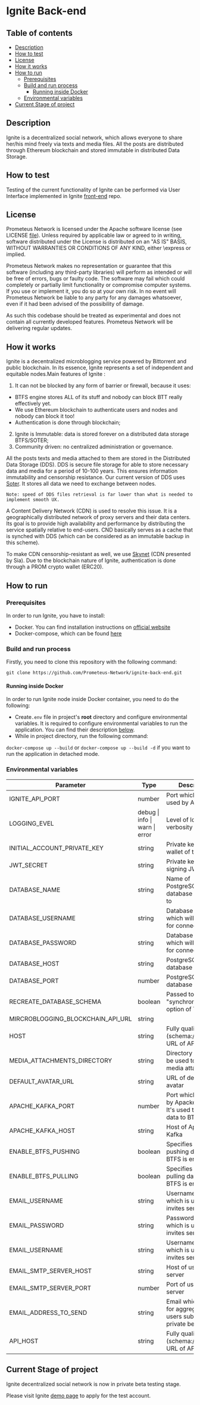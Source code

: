 # Ignite Back-end

## Table of contents

- [Description](#description)
- [How to test](#how-to-test)
- [License](#license)
- [How it works](#how-it-works)
- [How to run](#how-to-run)
    - [Prerequisites](#prerequisites)
    - [Build and run process](#build-and-run-process)
        - [Running inside Docker](#running-inside-docker)
    - [Environmental variables](#environmental-variables)
- [Current Stage of project](#current-stage-of-project)

## Description

Ignite is a decentralized social network, which allows everyone to share her/his mind freely via texts and media files. All the posts are distributed through Ethereum blockchain and stored immutable in distributed Data Storage.

## How to test

Testing of the current functionality of Ignite can be performed via User Interface implemented in Ignite [front-end](https://github.com/Prometeus-Network/ignite-front-end) repo.

## License

Prometeus Network is licensed under the Apache software license (see LICENSE [file](https://github.com/Prometeus-Network/prometeus/blob/master/LICENSE)). Unless required by applicable law or agreed to in writing, software distributed under the License is distributed on an "AS IS" BASIS, WITHOUT WARRANTIES OR CONDITIONS OF ANY KIND, either \express or implied.

Prometeus Network makes no representation or guarantee that this software (including any third-party libraries) will perform as intended or will be free of errors, bugs or faulty code. The software may fail which could completely or partially limit functionality or compromise computer systems. If you use or implement it, you do so at your own risk. In no event will Prometeus Network be liable to any party for any damages whatsoever, even if it had been advised of the possibility of damage.

As such this codebase should be treated as experimental and does not contain all currently developed features. Prometeus Network will be delivering regular updates.

## How it works

Ignite is a decentralized microblogging service powered by Bittorrent and public blockchain. In its essence, Ignite represents a set of independent and equitable nodes.Main features of Ignite : 

1.	It can not be blocked by any form of barrier or firewall, because it uses: 
 - BTFS engine stores ALL of its stuff and nobody can block BTT really effectively yet.
 - We use Ethereum blockchain to authenticate users and nodes and nobody can block it too! 
 - Authentication is done through blockchain; 
2.	Ignite is Immutable: data is stored forever on a distributed data storage BTFS/SOTER;
3.	Community driven: no centralized administration or governance.

All the posts texts and media attached to them are stored in the Distributed Data Storage (DDS). DDS is secure file storage for able to store necessary data and media for a period of 10-100 years. This ensures information immutability and censorship resistance. Our current version of DDS uses [Soter](https://gitlab.com/btfs_ignite). It stores all data we need to exchange between nodes. 

```
Note: speed of DDS files retrieval is far lower than what is needed to implement smooth UX. 
```
A Content Delivery Network (CDN) is used to resolve this issue. It is a geographically distributed network of proxy servers and their data centers. Its goal is to provide high availability and performance by distributing the service spatially relative to end-users. CND basically serves as a cache that is synched with DDS (which can be considered as an immutable backup in this scheme). 

To make CDN censorship-resistant as well, we use [Skynet](https://blog.sia.tech/skynet-bdf0209d6d34) (CDN presented by Sia).
Due to the blockchain nature of Ignite, authentication is done through a PROM crypto wallet (ERC20). 

## How to run

### Prerequisites

In order to run Ignite, you have to install:
- Docker. You can find installation instructions on [official website](https://docs.docker.com/install/)
- Docker-compose, which can be found [here](https://docs.docker.com/compose/install/)

### Build and run process

Firstly, you need to clone this repository with the following command:

```git clone https://github.com/Prometeus-Network/ignite-back-end.git```

#### Running inside Docker

In order to run Ignite node inside Docker container, you need to do the following:

- Create`.env` file in project's **root** directory and configure environmental variables. It is required to configure environmental 
variables to run the application. You can find their description [below](#environmental-variables).
- While in project directory, run the following command:

```docker-compose up --build``` or ```docker-compose up --build -d``` if you want to run the application in detached mode.

### Environmental variables
| Parameter                         | Type                           | Description                                                            | Required |
|-----------------------------------|--------------------------------|------------------------------------------------------------------------|----------|
| IGNITE_API_PORT                   | number                         | Port which will be used by API                                         | yes      |
| LOGGING_EVEL                      | debug \| info \| warn \| error | Level of logging verbosity                                             | no       |
| INITIAL_ACCOUNT_PRIVATE_KEY       | string                         | Private key of ETH wallet of the node                                  | yes      |
| JWT_SECRET                        | string                         | Private key for signing JWT tokens                                     | yes      |
| DATABASE_NAME                     | string                         | Name of PostgreSQL database to connect to                              | yes      |
| DATABASE_USERNAME                 | string                         | Database username which will be used for connection                    | yes      |
| DATABASE_PASSWORD                 | string                         | Database password which will be used for connection                    | yes      |
| DATABASE_HOST                     | string                         | PostgreSQL database host                                               | yes      |
| DATABASE_PORT                     | number                         | PostgreSQL database port                                               | yes      |
| RECREATE_DATABASE_SCHEMA          | boolean                        | Passed to "synchronize" option of TypeORM                              | no       |
| MIRCROBLOGGING_BLOCKCHAIN_API_URL | string                         |                                                                        | yes      |
| HOST                              | string                         | Fully qualified (schema://host:port) URL of API                        | yes      |
| MEDIA_ATTACHMENTS_DIRECTORY       | string                         | Directory which will be used to store media attachments                | yes      |
| DEFAULT_AVATAR_URL                | string                         | URL of default user avatar                                             | yes      |
| APACHE_KAFKA_PORT                 | number                         | Port which is used by Apacke Kafka. It's used to push data to BTFS     | no       |
| APACHE_KAFKA_HOST                 | string                         | Host of Apache Kafka                                                   | no       |
| ENABLE_BTFS_PUSHING               | boolean                        | Specifies whether pushing data to BTFS is enabled                      | no       |
| ENABLE_BTFS_PULLING               | boolean                        | Specifies whether pulling data from BTFS is enabled                    | no       |
| EMAIL_USERNAME                    | string                         | Username of email which is used for invites sending                    | yes      |
| EMAIL_PASSWORD                    | string                         | Password of email which is used for invites sending                    | yes      |
| EMAIL_USERNAME                    | string                         | Username of email which is used for invites sending                    | yes      |
| EMAIL_SMTP_SERVER_HOST            | string                         | Host of used SMTP server                                               | yes      |
| EMAIL_SMTP_SERVER_PORT            | number                         | Port of used SMTP server                                               | yes      |
| EMAIL_ADDRESS_TO_SEND             | string                         | Email which is used for aggregation of users submitted to private beta | yes      |
| API_HOST                          | string                         | Fully qualified (schema://host:port) URL of API                        | yes      |

## Current Stage of project

Ignite decentralized social network is now in  private beta testing stage. 

Please visit Ignite [demo page](http://beta.ignite.so/) to apply for the test account.

